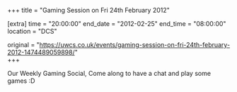 +++
title = "Gaming Session on Fri 24th February 2012"

[extra]
time = "20:00:00"
end_date = "2012-02-25"
end_time = "08:00:00"
location = "DCS"

original = "https://uwcs.co.uk/events/gaming-session-on-fri-24th-february-2012-1474489059898/"    
+++

Our Weekly Gaming Social, Come along to have a chat and play some games :D

